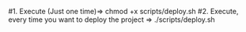 #1. Execute (Just one time)=> chmod +x scripts/deploy.sh
#2. Execute, every time you want to deploy the project => ./scripts/deploy.sh
